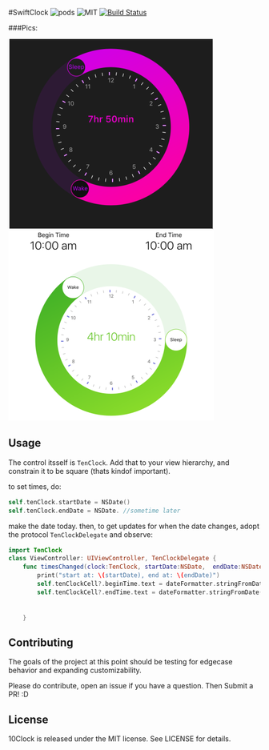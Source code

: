 #SwiftClock
![pods](https://img.shields.io/cocoapods/v/10Clock.svg?style=flat)
![MIT](https://img.shields.io/cocoapods/v/10Clock.svg?style=flat)
[![Build Status](https://travis-ci.org/joedaniels29/10Clock.svg?branch=master)](https://travis-ci.org/joedaniels29/10Clock)

###Pics:

![Sample Image](/assets/computed/10Clock.png)
![Green Image](/assets/computed/green.png)

## Usage

The control itsself is `TenClock`. Add that to your view hierarchy, and constrain it to be square (thats kindof important).

to set times, do:

```swift
self.tenClock.startDate = NSDate()
self.tenClock.endDate = NSDate. //sometime later
```

make the date today.
then, to get updates for when the date changes, adopt the protocol `TenClockDelegate` and observe:

```swift
import TenClock
class ViewController: UIViewController, TenClockDelegate {
    func timesChanged(clock:TenClock, startDate:NSDate,  endDate:NSDate  ) -> (){
        print("start at: \(startDate), end at: \(endDate)")
        self.tenClockCell?.beginTime.text = dateFormatter.stringFromDate(startDate)
        self.tenClockCell?.endTime.text = dateFormatter.stringFromDate(endDate)


    }
```


## Contributing

The goals of the project at this point should be testing for edgecase behavior and expanding customizability.

Please do contribute, open an issue if you have a question. Then  Submit a PR!  :D



## License

10Clock is released under the MIT license. See LICENSE for details.
